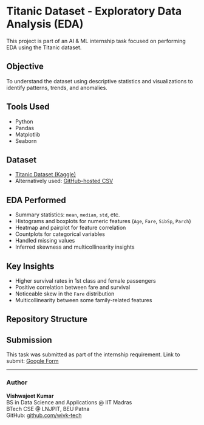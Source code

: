 # Titanic Dataset - Exploratory Data Analysis (EDA)

This project is part of an AI & ML internship task focused on performing EDA using the Titanic dataset.

## Objective
To understand the dataset using descriptive statistics and visualizations to identify patterns, trends, and anomalies.

## Tools Used
- Python
- Pandas
- Matplotlib
- Seaborn

## Dataset
- [Titanic Dataset (Kaggle)](https://www.kaggle.com/datasets/yasserh/titanic-dataset)
- Alternatively used: [GitHub-hosted CSV](https://raw.githubusercontent.com/datasciencedojo/datasets/master/titanic.csv)

## EDA Performed
- Summary statistics: `mean`, `median`, `std`, etc.
- Histograms and boxplots for numeric features (`Age`, `Fare`, `SibSp`, `Parch`)
- Heatmap and pairplot for feature correlation
- Countplots for categorical variables
- Handled missing values
- Inferred skewness and multicollinearity insights

## Key Insights
- Higher survival rates in 1st class and female passengers
- Positive correlation between fare and survival
- Noticeable skew in the `Fare` distribution
- Multicollinearity between some family-related features

## Repository Structure


## Submission
This task was submitted as part of the internship requirement. Link to submit: [Google Form](https://forms.gle/8Gm83s53KbyXs3Ne9)

---

### Author
**Vishwajeet Kumar**  
BS in Data Science and Applications @ IIT Madras  
BTech CSE @ LNJPIT, BEU Patna  
GitHub: [github.com/wivk-tech](https://github.com/wivk-tech)

